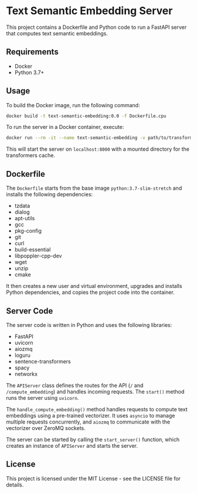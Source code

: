# Text Semantic Embedding Server

This project contains a Dockerfile and Python code to run a FastAPI server that computes text semantic embeddings.

## Requirements

- Docker
- Python 3.7+

## Usage

To build the Docker image, run the following command:

```bash
docker build -t text-semantic-embedding:0.0 -f Dockerfile.cpu
```

To run the server in a Docker container, execute:
```bash
docker run --rm -it --name text-semantic-embedding -v path/to/transformers_cache:/home/solver/transformers_cache -p 8000:8000 text-semantic-embedding:0.0 start-services --port 8000 --hostname '0.0.0.0' --mounting_path '/'
```
This will start the server on `localhost:8000` with a mounted directory for the transformers cache.

## Dockerfile

The `Dockerfile` starts from the base image `python:3.7-slim-stretch` and installs the following dependencies:

- tzdata
- dialog
- apt-utils
- gcc
- pkg-config
- git
- curl
- build-essential
- libpoppler-cpp-dev
- wget
- unzip
- cmake

It then creates a new user and virtual environment, upgrades and installs Python dependencies, and copies the project code into the container.

## Server Code

The server code is written in Python and uses the following libraries:

- FastAPI
- uvicorn
- aiozmq
- loguru
- sentence-transformers
- spacy
- networkx

The `APIServer` class defines the routes for the API (`/` and `/compute_embedding`) and handles incoming requests. The `start()` method runs the server using `uvicorn`.

The `handle_compute_embedding()` method handles requests to compute text embeddings using a pre-trained vectorizer. It uses `asyncio` to manage multiple requests concurrently, and `aiozmq` to communicate with the vectorizer over ZeroMQ sockets.

The server can be started by calling the `start_server()` function, which creates an instance of `APIServer` and starts the server.

## License

This project is licensed under the MIT License - see the LICENSE file for details.
